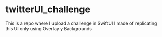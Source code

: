 # twitterUI_challenge
This is a repo where I upload a challenge in SwiftUI I made of replicating this UI only using Overlay y Backgrounds